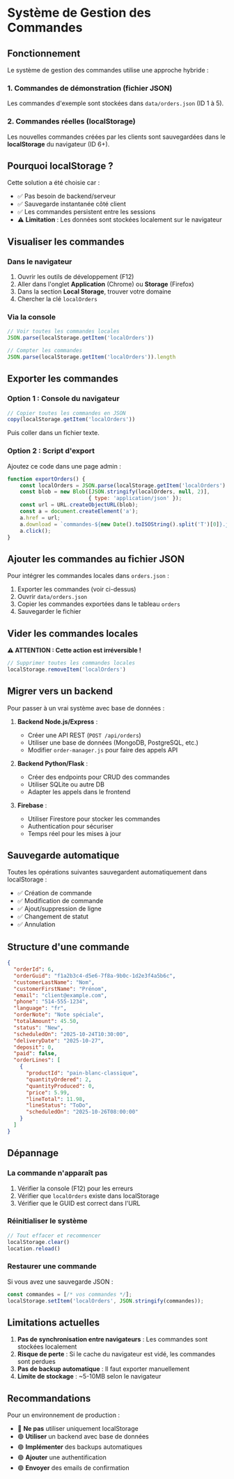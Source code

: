# Système de Gestion des Commandes

## Fonctionnement

Le système de gestion des commandes utilise une approche hybride :

### 1. Commandes de démonstration (fichier JSON)
Les commandes d'exemple sont stockées dans `data/orders.json` (ID 1 à 5).

### 2. Commandes réelles (localStorage)
Les nouvelles commandes créées par les clients sont sauvegardées dans le **localStorage** du navigateur (ID 6+).

## Pourquoi localStorage ?

Cette solution a été choisie car :
- ✅ Pas besoin de backend/serveur
- ✅ Sauvegarde instantanée côté client
- ✅ Les commandes persistent entre les sessions
- ⚠️ **Limitation** : Les données sont stockées localement sur le navigateur

## Visualiser les commandes

### Dans le navigateur
1. Ouvrir les outils de développement (F12)
2. Aller dans l'onglet **Application** (Chrome) ou **Storage** (Firefox)
3. Dans la section **Local Storage**, trouver votre domaine
4. Chercher la clé `localOrders`

### Via la console
```javascript
// Voir toutes les commandes locales
JSON.parse(localStorage.getItem('localOrders'))

// Compter les commandes
JSON.parse(localStorage.getItem('localOrders')).length
```

## Exporter les commandes

### Option 1 : Console du navigateur
```javascript
// Copier toutes les commandes en JSON
copy(localStorage.getItem('localOrders'))
```
Puis coller dans un fichier texte.

### Option 2 : Script d'export
Ajoutez ce code dans une page admin :

```javascript
function exportOrders() {
    const localOrders = JSON.parse(localStorage.getItem('localOrders') || '[]');
    const blob = new Blob([JSON.stringify(localOrders, null, 2)], 
                          { type: 'application/json' });
    const url = URL.createObjectURL(blob);
    const a = document.createElement('a');
    a.href = url;
    a.download = `commandes-${new Date().toISOString().split('T')[0]}.json`;
    a.click();
}
```

## Ajouter les commandes au fichier JSON

Pour intégrer les commandes locales dans `orders.json` :

1. Exporter les commandes (voir ci-dessus)
2. Ouvrir `data/orders.json`
3. Copier les commandes exportées dans le tableau `orders`
4. Sauvegarder le fichier

## Vider les commandes locales

**⚠️ ATTENTION : Cette action est irréversible !**

```javascript
// Supprimer toutes les commandes locales
localStorage.removeItem('localOrders')
```

## Migrer vers un backend

Pour passer à un vrai système avec base de données :

1. **Backend Node.js/Express** :
   - Créer une API REST (`POST /api/orders`)
   - Utiliser une base de données (MongoDB, PostgreSQL, etc.)
   - Modifier `order-manager.js` pour faire des appels API

2. **Backend Python/Flask** :
   - Créer des endpoints pour CRUD des commandes
   - Utiliser SQLite ou autre DB
   - Adapter les appels dans le frontend

3. **Firebase** :
   - Utiliser Firestore pour stocker les commandes
   - Authentication pour sécuriser
   - Temps réel pour les mises à jour

## Sauvegarde automatique

Toutes les opérations suivantes sauvegardent automatiquement dans localStorage :
- ✅ Création de commande
- ✅ Modification de commande
- ✅ Ajout/suppression de ligne
- ✅ Changement de statut
- ✅ Annulation

## Structure d'une commande

```json
{
  "orderId": 6,
  "orderGuid": "f1a2b3c4-d5e6-7f8a-9b0c-1d2e3f4a5b6c",
  "customerLastName": "Nom",
  "customerFirstName": "Prénom",
  "email": "client@example.com",
  "phone": "514-555-1234",
  "language": "fr",
  "orderNote": "Note spéciale",
  "totalAmount": 45.50,
  "status": "New",
  "scheduledOn": "2025-10-24T10:30:00",
  "deliveryDate": "2025-10-27",
  "deposit": 0,
  "paid": false,
  "orderLines": [
    {
      "productId": "pain-blanc-classique",
      "quantityOrdered": 2,
      "quantityProduced": 0,
      "price": 5.99,
      "lineTotal": 11.98,
      "lineStatus": "ToDo",
      "scheduledOn": "2025-10-26T08:00:00"
    }
  ]
}
```

## Dépannage

### La commande n'apparaît pas
1. Vérifier la console (F12) pour les erreurs
2. Vérifier que `localOrders` existe dans localStorage
3. Vérifier que le GUID est correct dans l'URL

### Réinitialiser le système
```javascript
// Tout effacer et recommencer
localStorage.clear()
location.reload()
```

### Restaurer une commande
Si vous avez une sauvegarde JSON :
```javascript
const commandes = [/* vos commandes */];
localStorage.setItem('localOrders', JSON.stringify(commandes));
```

## Limitations actuelles

1. **Pas de synchronisation entre navigateurs** : Les commandes sont stockées localement
2. **Risque de perte** : Si le cache du navigateur est vidé, les commandes sont perdues
3. **Pas de backup automatique** : Il faut exporter manuellement
4. **Limite de stockage** : ~5-10MB selon le navigateur

## Recommandations

Pour un environnement de production :
- 🔴 **Ne pas** utiliser uniquement localStorage
- 🟢 **Utiliser** un backend avec base de données
- 🟢 **Implémenter** des backups automatiques
- 🟢 **Ajouter** une authentification
- 🟢 **Envoyer** des emails de confirmation

